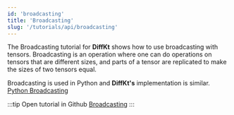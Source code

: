 ```yaml
---
id: 'broadcasting'
title: 'Broadcasting'
slug: '/tutorials/api/broadcasting'
---
```

The Broadcasting tutorial for **DiffKt** shows how to use broadcasting with tensors. 
Broadcasting is an operation where one can do operations on tensors that are different sizes, 
and parts of a tensor are replicated to make the sizes of two tensors equal. 

Broadcasting is used in Python and **DiffKt's** implementation is similar.<br/>
[Python Broadcasting](https://numpy.org/doc/stable/user/basics.broadcasting.html)

:::tip Open tutorial in Github
[Broadcasting](https://github.com/facebookresearch/diffkt/blob/main/tutorials/broadcasting.ipynb)
:::